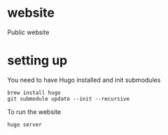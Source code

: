 # website
Public website

# setting up
You need to have Hugo installed and init submodules
```
brew install hugo
git submodule update --init --recursive
```

To run the website
```
hugo server
```
